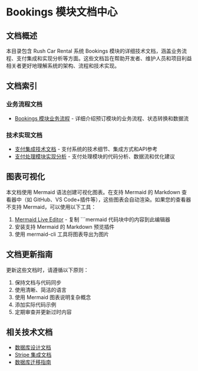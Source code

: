 # Bookings 模块文档中心

## 文档概述

本目录包含 Rush Car Rental 系统 Bookings 模块的详细技术文档，涵盖业务流程、支付集成和实现分析等方面。这些文档旨在帮助开发者、维护人员和项目利益相关者更好地理解系统的架构、流程和技术实现。

## 文档索引

### 业务流程文档

- [Bookings 模块业务流程](booking_flow.md) - 详细介绍预订模块的业务流程、状态转换和数据流

### 技术实现文档

- [支付集成技术文档](payment_integration.md) - 支付系统的技术细节、集成方式和API参考
- [支付处理模块实现分析](payment_implementation.md) - 支付处理模块的代码分析、数据流和优化建议

## 图表可视化

本文档使用 Mermaid 语法创建可视化图表。在支持 Mermaid 的 Markdown 查看器中（如 GitHub、VS Code+插件等），这些图表会自动渲染。如果您的查看器不支持 Mermaid，可以使用以下工具：

1. [Mermaid Live Editor](https://mermaid.live/) - 复制 \`\`\`mermaid 代码块中的内容到此编辑器
2. 安装支持 Mermaid 的 Markdown 预览插件
3. 使用 mermaid-cli 工具将图表导出为图片

## 文档更新指南

更新这些文档时，请遵循以下原则：

1. 保持文档与代码同步
2. 使用清晰、简洁的语言
3. 使用 Mermaid 图表说明复杂概念
4. 添加实际代码示例
5. 定期审查并更新过时内容

## 相关技术文档

- [数据库设计文档](../database_design.md)
- [Stripe 集成文档](../stripe_integration.md)
- [数据库迁移指南](../database_migration_guide.md)
